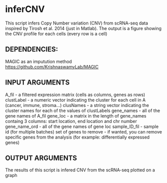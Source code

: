 # inferCNV

This script infers Copy Number variation (CNV) from scRNA-seq data inspired by Tirosh et al. 2014 (just in Matlab). The output is a figure showing the CNV profile for each cells (every row is a cell) 
 
## DEPENDENCIES: 
MAGIC as an imputution method https://github.com/KrishnaswamyLab/MAGIC

## INPUT ARGUMENTS

   A_fil - a filtered expression matrix (cells as columns, genes as rows)
   clustLabel - a numeric vector indicating the cluster for each cell in A
   (cancer, immune, stroma...)
   clusNames - a string vector indicating the cluster names for each of the
   values of clustLabels
   gene_names - all of the gene names of A_fil
   gene_loc - a matrix in the length of gene_names containg 3 columns:
   start location, end location and chr number
   gene_name_ord - all of the gene names of gene loc
   sample_ID_fil - sample id (for multiple batches)
   set of genes to remove - if wanted, you can remove specific genes from
   the analysis (for example: differentially expressed genes)

## OUTPUT ARGUMENTS
   
   The results of this script is infered CNV from the scRNA-seq plotted 
   on a graph

